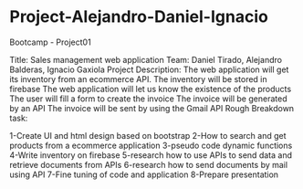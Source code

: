 # Project-Alejandro-Daniel-Ignacio
Bootcamp - Project01

Title:
Sales management web application
Team:
Daniel Tirado, Alejandro Balderas, Ignacio Gaxiola
Project Description:
The web application will get its inventory from an ecommerce API.
The inventory will be stored in firebase
The web application will let us know the existence of the products
The user will fill a form to create the invoice
The invoice will be generated by an API
The invoice will be sent by using the Gmail API
Rough Breakdown task:

1-Create UI and html design based on bootstrap
2-How to search and get products from a ecommerce application
3-pseudo code dynamic functions
4-Write inventory on firebase
5-research how to use APIs to send data and retrieve documents from APIs
6-research how to send documents by mail using API
7-Fine tuning of code and application
8-Prepare presentation
